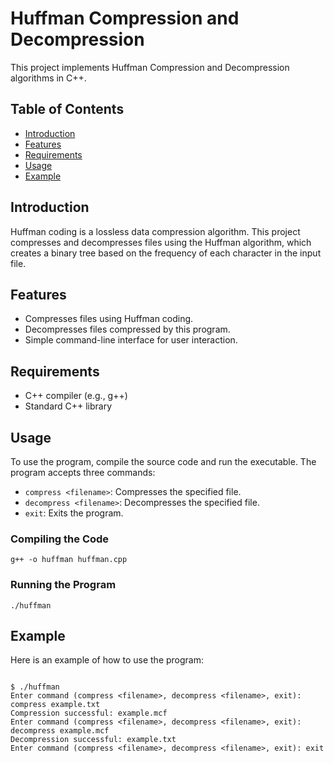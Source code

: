 
<body>
  <h1>Huffman Compression and Decompression</h1>
  <p>This project implements Huffman Compression and Decompression algorithms in C++.</p>

  <h2>Table of Contents</h2>
  <ul>
      <li><a href="#introduction">Introduction</a></li>
      <li><a href="#features">Features</a></li>
      <li><a href="#requirements">Requirements</a></li>
      <li><a href="#usage">Usage</a></li>
      <li><a href="#example">Example</a></li>
  </ul>

  <h2 id="introduction">Introduction</h2>
  <p>Huffman coding is a lossless data compression algorithm. This project compresses and decompresses files using the Huffman algorithm, which creates a binary tree based on the frequency of each character in the input file.</p>

  <h2 id="features">Features</h2>
  <ul>
      <li>Compresses files using Huffman coding.</li>
      <li>Decompresses files compressed by this program.</li>
      <li>Simple command-line interface for user interaction.</li>
  </ul>

  <h2 id="requirements">Requirements</h2>
  <ul>
      <li>C++ compiler (e.g., g++)</li>
      <li>Standard C++ library</li>
  </ul>

  <h2 id="usage">Usage</h2>
  <p>To use the program, compile the source code and run the executable. The program accepts three commands:</p>
  <ul>
      <li><code>compress &lt;filename&gt;</code>: Compresses the specified file.</li>
      <li><code>decompress &lt;filename&gt;</code>: Decompresses the specified file.</li>
      <li><code>exit</code>: Exits the program.</li>
  </ul>

  <h3>Compiling the Code</h3>
  <pre><code>g++ -o huffman huffman.cpp</code></pre>

  <h3>Running the Program</h3>
  <pre><code>./huffman</code></pre>

  <h2 id="example">Example</h2>
  <p>Here is an example of how to use the program:</p>
  <pre><code>
$ ./huffman
Enter command (compress &lt;filename&gt;, decompress &lt;filename&gt;, exit): compress example.txt
Compression successful: example.mcf
Enter command (compress &lt;filename&gt;, decompress &lt;filename&gt;, exit): decompress example.mcf
Decompression successful: example.txt
Enter command (compress &lt;filename&gt;, decompress &lt;filename&gt;, exit): exit
  </code></pre>
</body>
</html>
